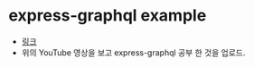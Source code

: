 # express-graphql example

- [링크](https://www.youtube.com/watch?list=PL9LMCuPWVEz2aHioUTbBbwShS2Jebb6d5&v=ZQL7tL2S0oQ&feature=emb_title)
- 위의 YouTube 영상을 보고 express-graphql 공부 한 것을 업로드.
